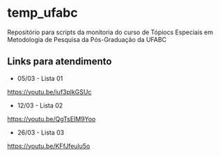 # temp_ufabc
Repositório para scripts da monitoria do curso de Tópiocs Especiais em Metodologia de Pesquisa da Pós-Graduação da UFABC

## Links para atendimento

- 05/03 - Lista 01

https://youtu.be/iuf3plkGSUc

- 12/03 - Lista 02

https://youtu.be/QgTsEIM9Yoo

- 26/03 - Lista 03

https://youtu.be/KFfJfeulu5o
